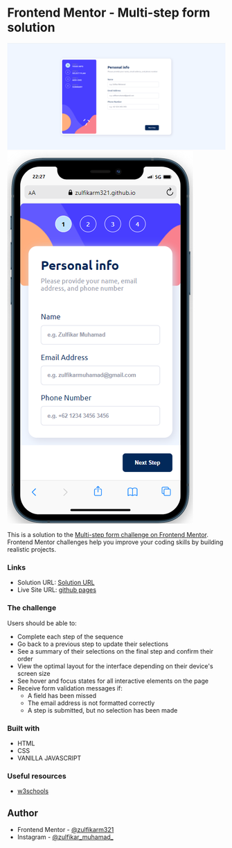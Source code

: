 # Frontend Mentor - Multi-step form solution

![Screenshot](/screenshot/step-1.png)
![Screenshot](/screenshot/mobile.png)

This is a solution to the [Multi-step form challenge on Frontend Mentor](https://www.frontendmentor.io/challenges/multistep-form-YVAnSdqQBJ). Frontend Mentor challenges help you improve your coding skills by building realistic projects.

### Links

- Solution URL: [Solution URL](https://your-solution-url.com)
- Live Site URL: [github pages](https://zulfikarm321.github.io/Multi-step-form-Frontend-mentor-/)

### The challenge

Users should be able to:

- Complete each step of the sequence
- Go back to a previous step to update their selections
- See a summary of their selections on the final step and confirm their order
- View the optimal layout for the interface depending on their device's screen size
- See hover and focus states for all interactive elements on the page
- Receive form validation messages if:
  - A field has been missed
  - The email address is not formatted correctly
  - A step is submitted, but no selection has been made

### Built with

- HTML
- CSS
- VANILLA JAVASCRIPT

### Useful resources

- [w3schools](https://www.w3schools.com/)

## Author

- Frontend Mentor - [@zulfikarm321](https://www.frontendmentor.io/profile/zulfikarm321)
- Instagram - [@zulfikar_muhamad_](https://www.instagram.com/zulfikar_muhamad_/)
